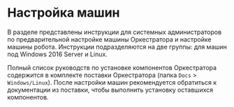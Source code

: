 # Настройка машин

В разделе представлены инструкции для системных администраторов по предварительной настройке машины Оркестратора и настройке машины робота. Инструкции подразделяются на две группы: для машин под Windows 2016 Server и Linux.

Полный список руководств по установке компонентов Оркестратора содержится в комплекте поставки Оркестратора (папка `Docs` > `Windows/Linux`). После настройки машин рекомендуется обратиться к документации из поставки, чтобы выполнить установку оставшихся компонентов.


